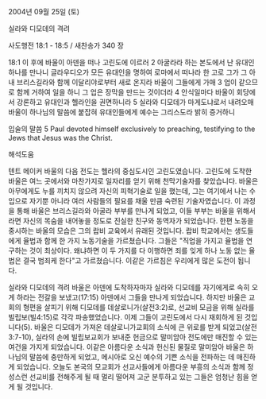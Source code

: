 2004년 09월 25일 (토)

실라와 디모데의 격려



사도행전 18:1 - 18:5 / 새찬송가 340 장


18:1 이 후에 바울이 아덴을 떠나 고린도에 이르러
2 아굴라라 하는 본도에서 난 유대인 하나를 만나니 글라우디오가 모든 유대인을 명하여 로마에서 떠나라 한 고로 그가 그 아내 브리스길라와 함께 이달리야로부터 새로 온지라 바울이 그들에게 가매
3 업이 같으므로 함께 거하여 일을 하니 그 업은 장막을 만드는 것이더라
4 안식일마다 바울이 회당에서 강론하고 유대인과 헬라인을 권면하니라
5 실라와 디모데가 마게도냐로서 내려오매 바울이 하나님의 말씀에 붙잡혀 유대인들에게 예수는 그리스도라 밝히 증거하니

입술의 말씀
5 Paul devoted himself exclusively to preaching, testifying to the Jews that Jesus was the Christ.

해석도움





텐트 메이커
바울의 다음 전도는 헬라의 중심도시인 고린도였습니다. 고린도에 도착한 바울은 여느 곳에서와 마찬가지로 일자리를 얻기 위해 천막기술자를 찾았습니다. 바울은 아무에게도 누를 끼치지 않으려 자신의 피혁기술로 일을 했는데, 그는 여기에서 나는 수입으로 자기뿐 아니라 여러 사람들의 필요를 채울 만큼 숙련된 기술자였습니다. 이 과정을 통해 바울은 브리스길라와 아굴라 부부를 만나게 되었고, 이들 부부는 바울을 위해서라면 자신의 목숨을 내어놓을 정도로 진실한 친구와 동역자가 되었습니다. 한편 노동을 중시하는 바울의 모습은 그의 랍비 교육에서 유래된 것입니다. 랍비 학교에서는 생도들에게 율법과 함께 한 가지 노동기술을 가르쳤습니다. 그들은 "직업을 가지고 율법을 연구하는 것이 최상이다. 왜냐하면 이 두 가지를 다 이행하면 죄를 잊게 하나 노동 없는 율법은 결국 범죄케 한다"고 가르쳤습니다. 이같은 가르침은 우리에게 많은 도전이 됩니다. 

실라와 디모데의 격려
바울은 아덴에 도착하자마자 실라와 디모데를 자기에게로 속히 오게 하라는 전갈을 보냈고(17:15) 아덴에서 그들을 만나게 되었습니다. 하지만 바울은 교회의 형편을 살피기 위해 디모데를 데살로니가(살전3:2)로, 선교비 모금을 위해 실라를 빌립보(빌4:15)로 각각 파송했었습니다. 이제 그들이 고린도에서 다시 재회하게 된 것입니다(5). 바울은 디모데가 가져온 데살로니가교회의 소식에 큰 위로를 받게 되었고(살전3:7-10), 실라의 손에 빌립보교회가 보내준 헌금으로 말미암아 전도에만 매진할 수 있는 여건을 가지게 되었습니다. 이같은 아름다운 소식과 헌신된 물질로 말미암아 바울은 하나님의 말씀에 충만하게 되었고, 메시아로 오신 예수의 기쁜 소식을 전파하는 데 매진하게 되었습니다. 오늘도 본국의 모교회가 선교사들에게 아름다운 부흥의 소식과 함께 정성스런 선교비를 전해주게 될 때 멀리 떨어져 고군 분투하고 있는 그들은 엄청난 힘을 얻게 될 것입니다.